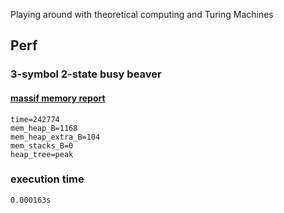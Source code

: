 Playing around with theoretical computing and Turing Machines

## Perf

### 3-symbol 2-state busy beaver

#### <a href="https://github.com/ilyesarf/tm-research/blob/master/massif.out.1705953"> massif memory report </a>
```
time=242774
mem_heap_B=1168
mem_heap_extra_B=104
mem_stacks_B=0
heap_tree=peak
```

### execution time

`0.000163s`